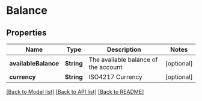 # Balance

## Properties
Name | Type | Description | Notes
------------ | ------------- | ------------- | -------------
**availableBalance** | **String** | The available balance of the account | [optional] 
**currency** | **String** | ISO4217 Currency | [optional] 

[[Back to Model list]](../README.md#documentation-for-models) [[Back to API list]](../README.md#documentation-for-api-endpoints) [[Back to README]](../README.md)


